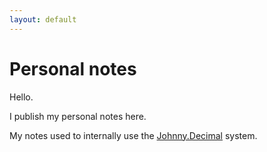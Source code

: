 ```yaml
---
layout: default
---
```


# Personal notes

Hello.

I publish my personal notes here.

My notes used to internally use the [Johnny.Decimal](https://johnnydecimal.com) system.
